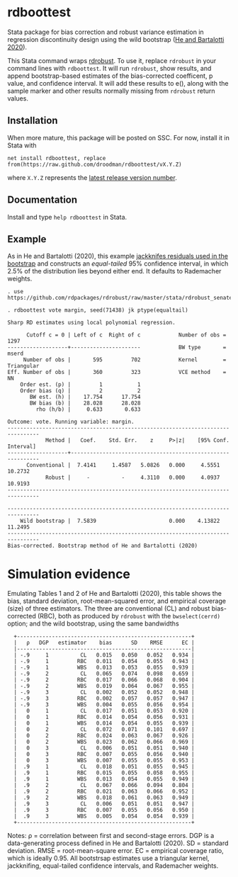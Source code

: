 # rdboottest
Stata package for bias correction and robust variance estimation in regression discontinuity design using the wild bootstrap ([He and Bartalotti 2020](https://doi.org/10.1093/ectj/utaa002)).

This Stata command wraps [rdrobust](https://github.com/rdpackages/rdrobust). To use it, replace `rdrobust` in your command lines with
`rdboottest`. It will run `rdrobust`, show results, and append bootstrap-based estimates of the bias-corrected coefficent, p value,
and confidence interval. It will add these results to e(), along with the sample marker and other results normally missing from `rdrobust`
return values.

## Installation
When more mature, this package will be posted on SSC. For now, install it in Stata with
```
net install rdboottest, replace from(https://raw.github.com/droodman/rdboottest/vX.Y.Z)
```
where `X.Y.Z` represents the [latest release version number](https://github.com/droodman/rdboottest/releases).

## Documentation
Install and type `help rdboottest` in Stata.

## Example
As in He and Bartalotti (2020), this example [jackknifes residuals used in the bootstrap](https://onlinelibrary.wiley.com/doi/full/10.1002/jae.2969) and constructs an _equal-tailed_ 95% confidence interval, in which 2.5% of the distribution lies beyond either end. It defaults to Rademacher weights.
```
. use https://github.com/rdpackages/rdrobust/raw/master/stata/rdrobust_senate

. rdboottest vote margin, seed(71438) jk ptype(equaltail)

Sharp RD estimates using local polynomial regression.

      Cutoff c = 0 | Left of c  Right of c            Number of obs =       1297
-------------------+----------------------            BW type       =      mserd
     Number of obs |       595         702            Kernel        = Triangular
Eff. Number of obs |       360         323            VCE method    =         NN
    Order est. (p) |         1           1
    Order bias (q) |         2           2
       BW est. (h) |    17.754      17.754
       BW bias (b) |    28.028      28.028
         rho (h/b) |     0.633       0.633

Outcome: vote. Running variable: margin.
--------------------------------------------------------------------------------
            Method |   Coef.    Std. Err.    z     P>|z|    [95% Conf. Interval]
-------------------+------------------------------------------------------------
      Conventional |  7.4141     1.4587   5.0826   0.000     4.5551      10.2732
            Robust |     -          -     4.3110   0.000     4.0937      10.9193
--------------------------------------------------------------------------------

--------------------------------------------------------------------------------
    Wild bootstrap |  7.5839                       0.000    4.13822      11.2495
--------------------------------------------------------------------------------
Bias-corrected. Bootstrap method of He and Bartalotti (2020)
```

# Simulation evidence
Emulating Tables 1 and 2 of He and Bartalotti (2020), this table shows the bias, standard deviation, root-mean-squared error,
and empirical coverage (size) of three estimators. The three are conventional (CL) and robust bias-corrected (RBC), both as produced
by `rdrobust` with the `bwselect(cerrd)` option; and the wild bootstrap, using the same bandwidths

```
  +-------------------------------------------------------+
  |   ρ   DGP   estimator    bias      SD    RMSE      EC |
  |-------------------------------------------------------|
  | -.9     1          CL   0.015   0.050   0.052   0.934 |
  | -.9     1         RBC   0.011   0.054   0.055   0.943 |
  | -.9     1         WBS   0.013   0.053   0.055   0.939 |
  | -.9     2          CL   0.065   0.074   0.098   0.659 |
  | -.9     2         RBC   0.017   0.066   0.068   0.904 |
  | -.9     2         WBS   0.019   0.064   0.067   0.955 |
  | -.9     3          CL   0.002   0.052   0.052   0.948 |
  | -.9     3         RBC   0.002   0.057   0.057   0.947 |
  | -.9     3         WBS   0.004   0.055   0.056   0.954 |
  |   0     1          CL   0.017   0.051   0.053   0.920 |
  |   0     1         RBC   0.014   0.054   0.056   0.931 |
  |   0     1         WBS   0.014   0.054   0.055   0.939 |
  |   0     2          CL   0.072   0.071   0.101   0.697 |
  |   0     2         RBC   0.024   0.063   0.067   0.926 |
  |   0     2         WBS   0.023   0.062   0.066   0.969 |
  |   0     3          CL   0.006   0.051   0.051   0.940 |
  |   0     3         RBC   0.007   0.055   0.056   0.940 |
  |   0     3         WBS   0.007   0.055   0.055   0.953 |
  |  .9     1          CL   0.018   0.051   0.055   0.945 |
  |  .9     1         RBC   0.015   0.055   0.058   0.955 |
  |  .9     1         WBS   0.013   0.054   0.055   0.949 |
  |  .9     2          CL   0.067   0.066   0.094   0.804 |
  |  .9     2         RBC   0.021   0.063   0.066   0.952 |
  |  .9     2         WBS   0.018   0.061   0.063   0.949 |
  |  .9     3          CL   0.006   0.051   0.051   0.947 |
  |  .9     3         RBC   0.007   0.055   0.056   0.950 |
  |  .9     3         WBS   0.005   0.054   0.054   0.939 |
  +-------------------------------------------------------+
```
Notes: ρ = correlation between first and second-stage errors. DGP is a data-generating process defined in He and Bartalotti (2020).
SD = standard deviation. RMSE = root-mean-square error. EC = empirical coverage ratio, which is ideally 0.95. All bootstrsap estimates use a
triangular kernel, jackknifing, equal-tailed confidence intervals, and Rademacher weights.
